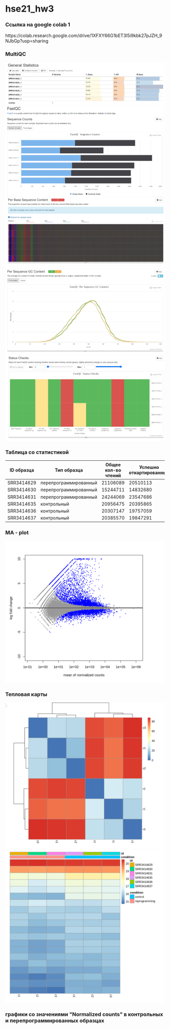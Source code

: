 # hse21_hw3


<h3>Ссылка на google colab 1</h3> 
https://colab.research.google.com/drive/1XFXY66G1bET3l5i9kbk27pJZH_9NJbGp?usp=sharing

<h3> MultiQC </h3>
  
![](https://github.com/ZhukovaJul/hse21_hw3/blob/59bfc707862cd6c20a65afa460cf57caeac92aa4/img/1.PNG)
![](https://github.com/ZhukovaJul/hse21_hw3/blob/59bfc707862cd6c20a65afa460cf57caeac92aa4/img/2.PNG)
![](https://github.com/ZhukovaJul/hse21_hw3/blob/59bfc707862cd6c20a65afa460cf57caeac92aa4/img/5.PNG)
![](https://github.com/ZhukovaJul/hse21_hw3/blob/59bfc707862cd6c20a65afa460cf57caeac92aa4/img/6.PNG)
![](https://github.com/ZhukovaJul/hse21_hw3/blob/59bfc707862cd6c20a65afa460cf57caeac92aa4/img/9.PNG)

<h3> Таблица со статистикой </h3>  

| ID образца   | Тип образца| Общее кол-во чтений | Успешно откартированные | Уникально откартированные | Попали на гены |
|---|---|---|---|---|---|
| SRR3414629   | перепрограммированный | 21106089 |20510113|18375888|16049609|
| SRR3414630   | перепрограммированный | 15244711 |14832680|13186139|11465324|
| SRR3414631   | перепрограммированный | 24244069 |23547686|20928945|18408851|
| SRR3414635   | контрольный           | 20956475 |20395865|18428317|16275997|
| SRR3414636   | контрольный           | 20307147 |19757059|17825380|15757580|
| SRR3414637   | контрольный           | 20385570 |19847291|17844858|15736978|

<h3> MA - plot </h3> 

![](https://github.com/ZhukovaJul/hse21_hw3/blob/2331afff15bd91624ed412fbdb59916c80cf7996/img/ma.PNG)

<h3> Тепловая карты </h3> 

![](https://github.com/ZhukovaJul/hse21_hw3/blob/2331afff15bd91624ed412fbdb59916c80cf7996/img/tep.PNG)
![](https://github.com/ZhukovaJul/hse21_hw3/blob/fcb26e40378bed06e7a0e40457c44c0d5274d8dd/img/tep2.PNG)

<h3> графики со значениями "Normalized counts" в контрольных и перепрограммированных образцах</h3> 
